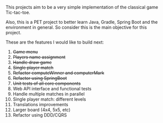 This projects aim to be a very simple implementation of the classical game Tic-tac-toe.

Also, this is a PET project to better learn Java, Gradle, Spring Boot and the environment in general. 
So consider this is the main objective for this project.

These are the features I would like to build next:
1. ~~Game menu~~
2. ~~Players name assignment~~
3. ~~Handle draw game~~
4. ~~Single player match~~
5. ~~Refactor computeWinner and computerMark~~
6. ~~Refactor using SpringBoot~~
7. ~~Unit tests of all core components~~
8. Web API interface and functional tests
9. Handle multiple matches in parallel
10. Single player match: different levels 
11. Translations improvements 
12. Larger board (4x4, 5x5, etc)
13. Refactor using DDD/CQRS
